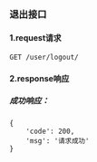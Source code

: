 ### 退出接口
#### 1.request请求
```
GET /user/logout/
```
#### 2.response响应
##### 成功响应：
```
{
	'code': 200, 
	'msg': '请求成功'
}
```